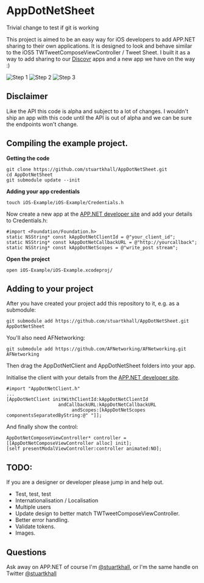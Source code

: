 # AppDotNetSheet

Trivial change to test if git is working

This project is aimed to be an easy way for iOS developers to add APP.NET sharing to their own applications. It is designed to look and behave similar to the iOS5 TWTweetComposeViewController / Tweet Sheet. I built it as a way to add sharing to our [Discovr](http://discovr.info) apps and a new app we have on the way :)

![Step 1](http://f.cl.ly/items/0r1B2c1e1Z3V0S2o1p18/AppDotNetSheet1.png)
![Step 2](http://f.cl.ly/items/0f2m1q1N0G2z2s1c262T/AppDotNetSheet3.png)
![Step 3](http://f.cl.ly/items/2P291G1C3m1G0U333p47/AppDotNetSheet2.png)

## Disclaimer
Like the API this code is alpha and subject to a lot of changes. I wouldn't ship an app with this code until the API is out of alpha and we can be sure the endpoints won't change.

## Compiling the example project.

**Getting the code**

    git clone https://github.com/stuartkhall/AppDotNetSheet.git
    cd AppDotNetSheet
    git submodule update --init
    
**Adding your app credentials**

    touch iOS-Example/iOS-Example/Credentials.h

Now create a new app at the [APP.NET developer site](https://alpha.app.net/developer/apps/) and add your details to Credentials.h:

    #import <Foundation/Foundation.h>
    static NSString* const kAppDotNetClientId = @"your_client_id";
    static NSString* const kAppDotNetCallbackURL = @"http://yourcallback";
    static NSString* const kAppDotNetScopes = @"write_post stream";

**Open the project**

    open iOS-Example/iOS-Example.xcodeproj/

## Adding to your project

After you have created your project add this repository to it, e.g. as a submodule:

    git submodule add https://github.com/stuartkhall/AppDotNetSheet.git AppDotNetSheet

You'll also need AFNetworking:

    git submodule add https://github.com/AFNetworking/AFNetworking.git AFNetworking

Then drag the AppDotNetClient and AppDotNetSheet folders into your app.

Initialise the client with your details from the [APP.NET developer site](https://alpha.app.net/developer/apps/).

    #import "AppDotNetClient.h"
    ...
    [AppDotNetClient initWithClientId:kAppDotNetClientId
                       andCallbackURL:kAppDotNetCallbackURL
                            andScopes:[kAppDotNetScopes componentsSeparatedByString:@" "]];

And finally show the control:

    AppDotNetComposeViewController* controller = [[AppDotNetComposeViewController alloc] init];
    [self presentModalViewController:controller animated:NO];

## TODO:
If you are a designer or developer please jump in and help out.

* Test, test, test
* Internationalisation / Localisation
* Multiple users
* Update design to better match TWTweetComposeViewController.
* Better error handling.
* Validate tokens.
* Images. 

## Questions

Ask away on APP.NET of course I'm [@stuartkhall](https://alpha.app.net/stuartkhall), or I'm the same handle on Twitter [@stuartkhall](https://twitter.com/stuartkhall)
